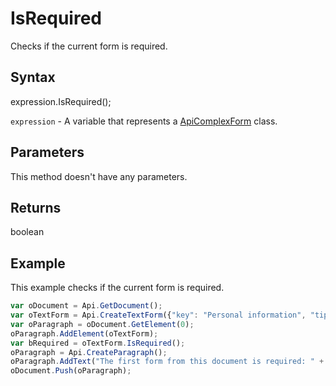 # IsRequired

Checks if the current form is required.

## Syntax

expression.IsRequired();

`expression` - A variable that represents a [ApiComplexForm](../ApiComplexForm.md) class.

## Parameters

This method doesn't have any parameters.

## Returns

boolean

## Example

This example checks if the current form is required.

```javascript
var oDocument = Api.GetDocument();
var oTextForm = Api.CreateTextForm({"key": "Personal information", "tip": "Enter your first name", "required": true, "placeholder": "First name", "comb": true, "maxCharacters": 10, "cellWidth": 3, "multiLine": false, "autoFit": false});
var oParagraph = oDocument.GetElement(0);
oParagraph.AddElement(oTextForm);
var bRequired = oTextForm.IsRequired();
oParagraph = Api.CreateParagraph();
oParagraph.AddText("The first form from this document is required: " + bRequired);
oDocument.Push(oParagraph);
```
